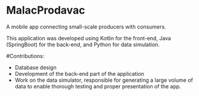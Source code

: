 # MalacProdavac

A mobile app connecting small-scale producers with consumers.

This application was developed using Kotlin for the front-end, Java (SpringBoot) for the back-end, and Python for data simulation.

#Contributions:
- Database design
- Development of the back-end part of the application
- Work on the data simulator, responsible for generating a large volume of data to enable thorough testing and proper presentation of the app.
